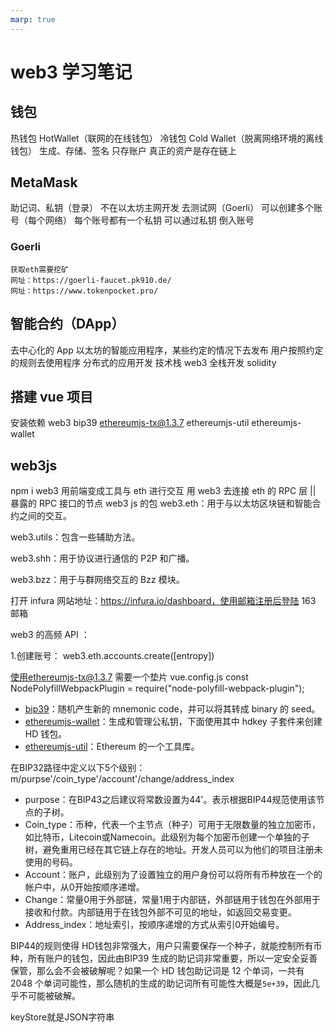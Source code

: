 ```yaml
---
marp: true
---
```


# web3 学习笔记

## 钱包

热钱包 HotWallet（联网的在线钱包）
冷钱包 Cold Wallet（脱离网络环境的离线钱包）
生成、存储、签名
只存账户 真正的资产是存在链上

## MetaMask

助记词、私钥（登录）
不在以太坊主网开发 去测试网（Goerli）
可以创建多个账号（每个网络） 每个账号都有一个私钥 可以通过私钥 倒入账号

### Goerli

    获取eth需要挖矿
    网址：https://goerli-faucet.pk910.de/
    网址：https://www.tokenpocket.pro/

## 智能合约（DApp）

去中心化的 App
以太坊的智能应用程序，某些约定的情况下去发布 用户按照约定的规则去使用程序
分布式的应用开发
技术栈 web3 全栈开发 solidity

## 搭建 vue 项目

安装依赖
web3 bip39 ethereumjs-tx@1.3.7 ethereumjs-util ethereumjs-wallet

## web3js

npm i web3
用前端变成工具与 eth 进行交互
用 web3 去连接 eth 的 RPC 层 || 暴露的 RPC 接口的节点
web3 js 的包
web3.eth：用于与以太坊区块链和智能合约之间的交互。

web3.utils：包含一些辅助方法。

web3.shh：用于协议进行通信的 P2P 和广播。

web3.bzz：用于与群网络交互的 Bzz 模块。

打开 infura 网站地址：https://infura.io/dashboard，使用邮箱注册后登陆
163 邮箱

web3 的高频 API ：

1.创建账号：
web3.eth.accounts.create([entropy])

使用ethereumjs-tx@1.3.7
需要一个垫片 vue.config.js
const NodePolyfillWebpackPlugin = require("node-polyfill-webpack-plugin");

- [bip39](https://github.com/bitcoinjs/bip39)：随机产生新的 mnemonic code，并可以将其转成 binary 的 seed。
- [ethereumjs-wallet](https://github.com/ethereumjs/ethereumjs-wallet)：生成和管理公私钥，下面使用其中 hdkey 子套件来创建 HD 钱包。
- [ethereumjs-util](https://github.com/ethereumjs/ethereumjs-util)：Ethereum 的一个工具库。


在BIP32路径中定义以下5个级别：
m/purpse'/coin_type'/account'/change/address_index

- purpose：在BIP43之后建议将常数设置为44'。表示根据BIP44规范使用该节点的子树。
- Coin_type：币种，代表一个主节点（种子）可用于无限数量的独立加密币，如比特币，Litecoin或Namecoin。此级别为每个加密币创建一个单独的子树，避免重用已经在其它链上存在的地址。开发人员可以为他们的项目注册未使用的号码。
- Account：账户，此级别为了设置独立的用户身份可以将所有币种放在一个的帐户中，从0开始按顺序递增。
- Change：常量0用于外部链，常量1用于内部链，外部链用于钱包在外部用于接收和付款。内部链用于在钱包外部不可见的地址，如返回交易变更。
- Address_index：地址索引，按顺序递增的方式从索引0开始编号。

BIP44的规则使得 HD钱包非常强大，用户只需要保存一个种子，就能控制所有币种，所有账户的钱包，因此由BIP39 生成的助记词非常重要，所以一定安全妥善保管，那么会不会被破解呢？如果一个 HD 钱包助记词是 12 个单词，一共有 2048 个单词可能性，那么随机的生成的助记词所有可能性大概是`5e+39`，因此几乎不可能被破解。

keyStore就是JSON字符串